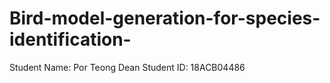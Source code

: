# Bird-model-generation-for-species-identification-
Student Name: Por Teong Dean
Student ID: 18ACB04486

